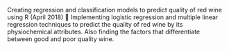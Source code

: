 Creating regression and classification models to predict quality of red wine using R (April 2018)
	Implementing logistic regression and multiple linear regression techniques to predict the quality of red
wine by its physiochemical attributes. Also finding the factors that differentiate between good and poor quality wine.
